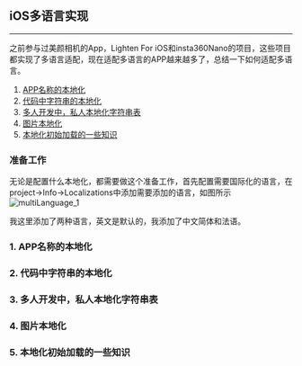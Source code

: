 ## iOS多语言实现
---
之前参与过美颜相机的App，Lighten For iOS和insta360Nano的项目，这些项目都实现了多语言适配，现在适配多语言的APP越来越多了，总结一下如何适配多语言。

1. [APP名称的本地化](#first)
2. [代码中字符串的本地化](#second)
3. [多人开发中，私人本地化字符串表](#third)
4. [图片本地化](#fourth)
5. [本地化初始加载的一些知识](#fifth)

### 准备工作
无论是配置什么本地化，都需要做这个准备工作，首先配置需要国际化的语言，在project->Info->Localizations中添加需要添加的语言，如图所示
![multiLanguage_1](https://supergithuber.github.io/img2/multiLanguage_1.png)

我这里添加了两种语言，英文是默认的，我添加了中文简体和法语。
### 1. <span id="first">APP名称的本地化</span>

### 2. <span id="second">代码中字符串的本地化</span>

### 3. <span id="third">多人开发中，私人本地化字符串表</span>

### 4. <span id="fourth">图片本地化</span>

### 5. <span id="fifth">本地化初始加载的一些知识</span>